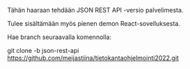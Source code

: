 Tähän haaraan tehdään JSON REST API -versio palvelimesta.

Tulee sisältämään myös pienen demon React-sovelluksesta.

Hae branch seuraavalla komennolla:

git clone -b json-rest-api https://github.com/meijastiina/tietokantaohjelmointi2022.git
